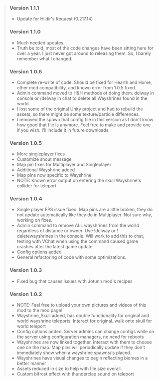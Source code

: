 > ### Version 1.1.1
> - Update for Hildir's Request (0.217.14)
> ### Version 1.1.0
> * Much needed updates.
> * Truth be told, most of the code changes have been sitting here for over a year. I just never got around to releasing
    them. So, I barely remember what I changed.
> ### Version 1.0.6
> * Complete re-write of code. Should be fixed for Hearth and Home, other mod compatibility, and known error from 1.0.5
    fixed.
> * Admin command moved to H&H methods of doing them. delway in console or /delway in chat to delete all Wayshrines
    found in the world.
> * I lost some of the original Unity project and had to rebuild the assets, so there might be some texture/particle
    differences.
> * I removed the spawn that config file in this version as I don't know how good that file is anymore. Feel free to
    make and provide one if you wish. I'll include it in future downloads.
> ### Version 1.0.5
> * More singleplayer fixes
> * Customize shout message
> * Map pin fixes for Multiplayer and Singleplayer
> * Additional Wayshrine added
> * Map pins now specific to Wayshrine
> * NOTE: Known error output on entering the skull Wayshrine's collider for teleport
> ### Version 1.0.4
> * Single player FPS issue fixed. Map pins are a little broken, they do not update automatically like they do in
    Multiplayer. Not sure why, working on fixes.
> * Admin command to remove ALL wayshrines from the world regardless of distance or owner. Use !delway or !
    deletewayshrines in the console. Will work to add this to chat, testing with VChat when using the command caused
    game crashes after the latest game update.
> * Config options added
> * General refactoring of code with some optimizations.
> ### Version 1.0.3
> * Fixed bug that causes issues with Jotunn mod's recipes
> ### Version 1.0.2
> * NOTE: Feel free to upload your own pictures and videos of this mod to the mod page!
> * Wayshrine_Skull added, has double functionality for original and world wayshrine teleports. Interact for
    original..walk onto skull for world teleport
> * Config options added. Server admins can change configs while on the server using configuration managers, no need for
    reboots
> * Wayshrines are now linked together. Interact with them to choose one on the map. Map pins will periodically update
    if they don't immediately show when a wayshrine spawns/is placed.
> * Wayshrines have visual changes to begin reflecting biomes in a better manner
> * Assets reduced in size to help with file size overall.
> * Custom bifrost effect with thunderclap sound on teleport